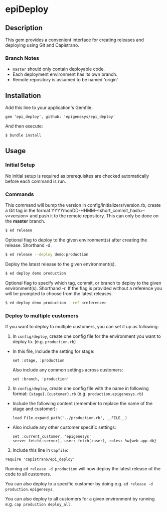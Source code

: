 # epiDeploy

## Description

This gem provides a convenient interface for creating releases and deploying using Git and Capistrano.

### Branch Notes

* `master` should only contain deployable code.
* Each deployment environment has its own branch.
* Remote repository is assumed to be named 'origin'

## Installation

Add this line to your application's Gemfile:

    gem 'epi_deploy', github: 'epigenesys/epi_deploy'

And then execute:

    $ bundle install


## Usage

### Initial Setup
No initial setup is required as prerequisites are checked automatically before each command is run.

### Commands

This command will bump the version in config/initializers/version.rb, create a Git tag in the format YYYYmonDD-HHMM-&lt;short_commit_hash&gt;-v&lt;version&gt; and push it to the remote repository. This can only be done on the **master** branch.

```bash
$ ed release
```

Optional flag to deploy to the given environment(s) after creating the release. Shorthand -d.

```bash
$ ed release --deploy demo:production
```

Deploy the latest release to the given environment(s).

```bash
$ ed deploy demo production
```

Optional flag to specify which tag, commit, or branch to deploy to the given environment(s). Shorthand -r. If the flag is provided without a reference you will be prompted to choose from the latest releases.

```bash
$ ed deploy demo production --ref <reference>
```

### Deploy to multiple customers

If you want to deploy to multiple customers, you can set it up as following:

1. In `config/deploy`, create one config file for the environment you want to deploy to. (e.g. `production.rb`)

  * In this file, include the setting for stage:

    ```
    set :stage, :production
    ```

    Also include any common settings across customers:

    ```
    set :branch, 'production'
    ```

2. In `config/deploy`, create one config file with the name in following format: `{stage}.{customer}.rb` (e.g. `production.epigenesys.rb`)

  * Include the following content (remember to replace the name of the stage and customer):

    ```
    load File.expand_path('../production.rb', __FILE__)
    ```

  * Also include any other customer specific settings:

    ```
    set :current_customer, 'epigenesys'
    server fetch(:server), user: fetch(:user), roles: %w{web app db}
    ```

3. Include this line in `Capfile`:

  ```
  require 'capistrano/epi_deploy'
  ```

Running `ed release -d production` will now deploy the latest release of the code to all customers.

You can also deploy to a specific customer by doing e.g. `ed release -d production.epigenesys`.

You can also deploy to all customers for a given environment by running e.g. `cap production deploy_all`.
